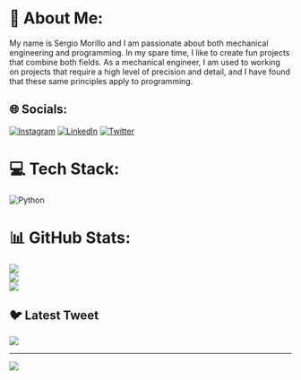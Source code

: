 # 💫 About Me:
My name is Sergio Morillo and I am passionate about both mechanical engineering and programming. In my spare time, I like to create fun projects that combine both fields. As a mechanical engineer, I am used to working on projects that require a high level of precision and detail, and I have found that these same principles apply to programming.


## 🌐 Socials:
 [![Instagram](https://img.shields.io/badge/Instagram-%23E4405F.svg?logo=Instagram&logoColor=white)](https://instagram.com/sergioalebike) [![LinkedIn](https://img.shields.io/badge/LinkedIn-%230077B5.svg?logo=linkedin&logoColor=white)](https://www.linkedin.com/in/sergio-alejandro-morillo/) [![Twitter](https://img.shields.io/badge/Twitter-%231DA1F2.svg?logo=Twitter&logoColor=white)](https://twitter.com/@sergio_ale1) 

# 💻 Tech Stack:
![Python](https://img.shields.io/badge/python-3670A0?style=for-the-badge&logo=python&logoColor=ffdd54)

# 📊 GitHub Stats:
![](https://github-readme-stats.vercel.app/api?username=SergioAMT&theme=react&hide_border=false&include_all_commits=false&count_private=false)<br/>
![](https://github-readme-streak-stats.herokuapp.com/?user=SergioAMT&theme=react&hide_border=false)<br/>
![](https://github-readme-stats.vercel.app/api/top-langs/?username=SergioAMT&theme=react&hide_border=false&include_all_commits=false&count_private=false&layout=compact)

## 🐦 Latest Tweet
[![](https://gtce.itsvg.in/api?username=@sergio_ale1)](https://github.com/VishwaGauravIn/github-twitter-card-embed)

---
[![](https://visitcount.itsvg.in/api?id=SergioAMT&icon=0&color=0)](https://visitcount.itsvg.in)

<!-- Proudly created with GPRM ( https://gprm.itsvg.in ) -->
